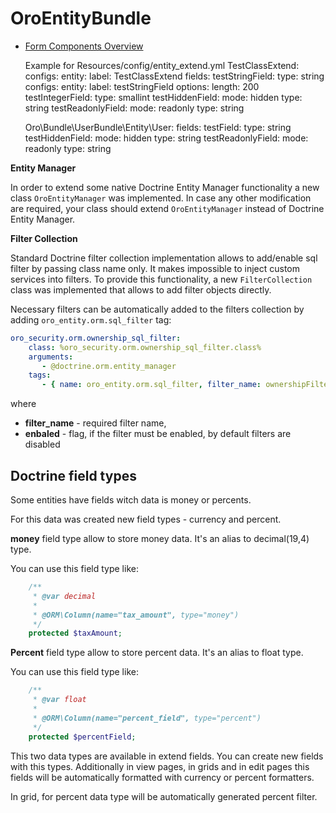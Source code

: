 OroEntityBundle
========================

- [Form Components Overview](./Resources/doc/form_components.md)


    Example for Resources/config/entity_extend.yml
    TestClassExtend:
        configs:
            entity:
                label:                  TestClassExtend
        fields:
            testStringField:
                type:                   string
                configs:
                    entity:
                        label:          testStringField
                options:
                    length:             200
            testIntegerField:
                type:                   smallint
            testHiddenField:
                mode:                   hidden
                type:                   string
            testReadonlyField:
                mode:                   readonly
                type:                   string

    Oro\Bundle\UserBundle\Entity\User:
        fields:
            testField:
                type:                   string
            testHiddenField:
                mode:                   hidden
                type:                   string
            testReadonlyField:
                mode:                   readonly
                type:                   string
                
**Entity Manager**

In order to extend some native Doctrine Entity Manager functionality a new class `OroEntityManager` was implemented.
In case any other modification are required, your class should extend `OroEntityManager` instead of Doctrine Entity Manager.

**Filter Collection**

Standard Doctrine filter collection implementation allows to add/enable sql filter by passing class name only.
It makes impossible to inject custom services into filters. To provide this functionality,
a new `FilterCollection` class was implemented that allows to add filter objects directly.

Necessary filters can be automatically added to the filters collection by adding `oro_entity.orm.sql_filter` tag:

```yml
oro_security.orm.ownership_sql_filter:
    class: %oro_security.orm.ownership_sql_filter.class%
    arguments:
       - @doctrine.orm.entity_manager
    tags:
       - { name: oro_entity.orm.sql_filter, filter_name: ownershipFilter, enabled: true }
```

where

 - **filter_name** - required filter name,
 - **enbaled** - flag, if the filter must be enabled, by default filters are disabled

## Doctrine field types ##

Some entities have fields witch data is money or percents.

For this data was created new field types - currency and percent.

**money** field type allow to store money data. It's an alias to decimal(19,4) type.

You can use this field type like:

```php
    /**
     * @var decimal
     *
     * @ORM\Column(name="tax_amount", type="money")
     */
    protected $taxAmount;
```

**Percent** field type allow to store percent data. It's an alias to float type.

You can use this field type like:

```php
    /**
     * @var float
     *
     * @ORM\Column(name="percent_field", type="percent")
     */
    protected $percentField;
```
This two data types are available in extend fields. You can create new fields with this types. Additionally in view pages, in grids and in edit pages this fields will be automatically formatted with currency or percent formatters.

In grid, for percent data type will be automatically generated percent filter.
